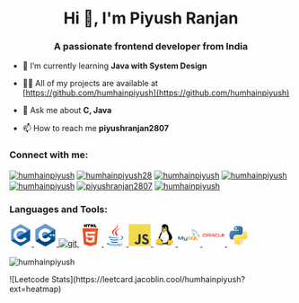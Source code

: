 <h1 align="center">Hi 👋, I'm Piyush Ranjan</h1>
<h3 align="center">A passionate frontend developer from India</h3>

- 🌱 I’m currently learning **Java with System Design**

- 👨‍💻 All of my projects are available at [https://github.com/humhainpiyush](https://github.com/humhainpiyush)

- 💬 Ask me about **C, Java**

- 📫 How to reach me **piyushranjan2807**

<h3 align="left">Connect with me:</h3>
<p align="left">
<a href="https://twitter.com/humhainpiyush" target="blank"><img align="center" src="https://raw.githubusercontent.com/rahuldkjain/github-profile-readme-generator/master/src/images/icons/Social/twitter.svg" alt="humhainpiyush" height="30" width="40" /></a>
<a href="https://linkedin.com/in/humhainpiyush28" target="blank"><img align="center" src="https://raw.githubusercontent.com/rahuldkjain/github-profile-readme-generator/master/src/images/icons/Social/linked-in-alt.svg" alt="humhainpiyush28" height="30" width="40" /></a>
<a href="https://fb.com/humhainpiyush" target="blank"><img align="center" src="https://raw.githubusercontent.com/rahuldkjain/github-profile-readme-generator/master/src/images/icons/Social/facebook.svg" alt="humhainpiyush" height="30" width="40" /></a>
<a href="https://instagram.com/humhainpiyush" target="blank"><img align="center" src="https://raw.githubusercontent.com/rahuldkjain/github-profile-readme-generator/master/src/images/icons/Social/instagram.svg" alt="humhainpiyush" height="30" width="40" /></a>
<a href="https://www.codechef.com/users/humhainpiyush" target="blank"><img align="center" src="https://cdn.jsdelivr.net/npm/simple-icons@3.1.0/icons/codechef.svg" alt="humhainpiyush" height="30" width="40" /></a>
<a href="https://www.hackerrank.com/piyushranjan2807" target="blank"><img align="center" src="https://raw.githubusercontent.com/rahuldkjain/github-profile-readme-generator/master/src/images/icons/Social/hackerrank.svg" alt="piyushranjan2807" height="30" width="40" /></a>
<a href="https://www.leetcode.com/humhainpiyush" target="blank"><img align="center" src="https://raw.githubusercontent.com/rahuldkjain/github-profile-readme-generator/master/src/images/icons/Social/leet-code.svg" alt="humhainpiyush" height="30" width="40" /></a>
</p>

<h3 align="left">Languages and Tools:</h3>
<p align="left"> <a href="https://www.cprogramming.com/" target="_blank" rel="noreferrer"> <img src="https://raw.githubusercontent.com/devicons/devicon/master/icons/c/c-original.svg" alt="c" width="40" height="40"/> </a> <a href="https://www.w3schools.com/cpp/" target="_blank" rel="noreferrer"> <img src="https://raw.githubusercontent.com/devicons/devicon/master/icons/cplusplus/cplusplus-original.svg" alt="cplusplus" width="40" height="40"/> </a> <a href="https://git-scm.com/" target="_blank" rel="noreferrer"> <img src="https://www.vectorlogo.zone/logos/git-scm/git-scm-icon.svg" alt="git" width="40" height="40"/> </a> <a href="https://www.w3.org/html/" target="_blank" rel="noreferrer"> <img src="https://raw.githubusercontent.com/devicons/devicon/master/icons/html5/html5-original-wordmark.svg" alt="html5" width="40" height="40"/> </a> <a href="https://www.java.com" target="_blank" rel="noreferrer"> <img src="https://raw.githubusercontent.com/devicons/devicon/master/icons/java/java-original.svg" alt="java" width="40" height="40"/> </a> <a href="https://developer.mozilla.org/en-US/docs/Web/JavaScript" target="_blank" rel="noreferrer"> <img src="https://raw.githubusercontent.com/devicons/devicon/master/icons/javascript/javascript-original.svg" alt="javascript" width="40" height="40"/> </a> <a href="https://www.linux.org/" target="_blank" rel="noreferrer"> <img src="https://raw.githubusercontent.com/devicons/devicon/master/icons/linux/linux-original.svg" alt="linux" width="40" height="40"/> </a> <a href="https://www.mysql.com/" target="_blank" rel="noreferrer"> <img src="https://raw.githubusercontent.com/devicons/devicon/master/icons/mysql/mysql-original-wordmark.svg" alt="mysql" width="40" height="40"/> </a> <a href="https://www.oracle.com/" target="_blank" rel="noreferrer"> <img src="https://raw.githubusercontent.com/devicons/devicon/master/icons/oracle/oracle-original.svg" alt="oracle" width="40" height="40"/> </a> <a href="https://www.python.org" target="_blank" rel="noreferrer"> <img src="https://raw.githubusercontent.com/devicons/devicon/master/icons/python/python-original.svg" alt="python" width="40" height="40"/> </a> </p>

<p><img align="center" src="https://github-readme-stats.vercel.app/api/top-langs?username=humhainpiyush&show_icons=true&locale=en&layout=compact" alt="humhainpiyush" /></p>
![Leetcode Stats](https://leetcard.jacoblin.cool/humhainpiyush?ext=heatmap)
